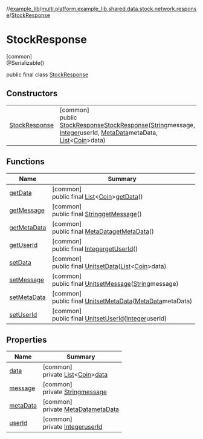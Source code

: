 //[example_lib](../../../index.md)/[multi.platform.example_lib.shared.data.stock.network.response](../index.md)/[StockResponse](index.md)

# StockResponse

[common]\
@Serializable()

public final class [StockResponse](index.md)

## Constructors

| | |
|---|---|
| [StockResponse](-stock-response.md) | [common]<br>public [StockResponse](index.md)[StockResponse](-stock-response.md)([String](https://developer.android.com/reference/kotlin/java/lang/String.html)message, [Integer](https://developer.android.com/reference/kotlin/java/lang/Integer.html)userId, [MetaData](../-meta-data/index.md)metaData, [List](https://developer.android.com/reference/kotlin/java/util/List.html)&lt;[Coin](../-coin/index.md)&gt;data) |

## Functions

| Name | Summary |
|---|---|
| [getData](get-data.md) | [common]<br>public final [List](https://developer.android.com/reference/kotlin/java/util/List.html)&lt;[Coin](../-coin/index.md)&gt;[getData](get-data.md)() |
| [getMessage](get-message.md) | [common]<br>public final [String](https://developer.android.com/reference/kotlin/java/lang/String.html)[getMessage](get-message.md)() |
| [getMetaData](get-meta-data.md) | [common]<br>public final [MetaData](../-meta-data/index.md)[getMetaData](get-meta-data.md)() |
| [getUserId](get-user-id.md) | [common]<br>public final [Integer](https://developer.android.com/reference/kotlin/java/lang/Integer.html)[getUserId](get-user-id.md)() |
| [setData](set-data.md) | [common]<br>public final [Unit](https://kotlinlang.org/api/latest/jvm/stdlib/kotlin/-unit/index.html)[setData](set-data.md)([List](https://developer.android.com/reference/kotlin/java/util/List.html)&lt;[Coin](../-coin/index.md)&gt;data) |
| [setMessage](set-message.md) | [common]<br>public final [Unit](https://kotlinlang.org/api/latest/jvm/stdlib/kotlin/-unit/index.html)[setMessage](set-message.md)([String](https://developer.android.com/reference/kotlin/java/lang/String.html)message) |
| [setMetaData](set-meta-data.md) | [common]<br>public final [Unit](https://kotlinlang.org/api/latest/jvm/stdlib/kotlin/-unit/index.html)[setMetaData](set-meta-data.md)([MetaData](../-meta-data/index.md)metaData) |
| [setUserId](set-user-id.md) | [common]<br>public final [Unit](https://kotlinlang.org/api/latest/jvm/stdlib/kotlin/-unit/index.html)[setUserId](set-user-id.md)([Integer](https://developer.android.com/reference/kotlin/java/lang/Integer.html)userId) |

## Properties

| Name | Summary |
|---|---|
| [data](index.md#1622078276%2FProperties%2F-1932516659) | [common]<br>private [List](https://developer.android.com/reference/kotlin/java/util/List.html)&lt;[Coin](../-coin/index.md)&gt;[data](index.md#1622078276%2FProperties%2F-1932516659) |
| [message](index.md#-1851954171%2FProperties%2F-1932516659) | [common]<br>private [String](https://developer.android.com/reference/kotlin/java/lang/String.html)[message](index.md#-1851954171%2FProperties%2F-1932516659) |
| [metaData](index.md#-273348929%2FProperties%2F-1932516659) | [common]<br>private [MetaData](../-meta-data/index.md)[metaData](index.md#-273348929%2FProperties%2F-1932516659) |
| [userId](index.md#451404776%2FProperties%2F-1932516659) | [common]<br>private [Integer](https://developer.android.com/reference/kotlin/java/lang/Integer.html)[userId](index.md#451404776%2FProperties%2F-1932516659) |
